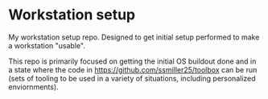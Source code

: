 # Workstation setup

My workstation setup repo.  Designed to get initial setup performed to make a workstation "usable".  

This repo is primarily focused on getting the initial OS buildout done and in a state where the code in https://github.com/ssmiller25/toolbox can be run (sets of tooling to be used in a variety of situations, including personalized enviornments).
